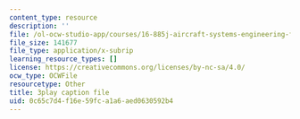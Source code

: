 ```yaml
---
content_type: resource
description: ''
file: /ol-ocw-studio-app/courses/16-885j-aircraft-systems-engineering-fall-2005/0c65c7d4f16e59fca1a6aed0630592b4_XWjSXlxpDfU.vtt
file_size: 141677
file_type: application/x-subrip
learning_resource_types: []
license: https://creativecommons.org/licenses/by-nc-sa/4.0/
ocw_type: OCWFile
resourcetype: Other
title: 3play caption file
uid: 0c65c7d4-f16e-59fc-a1a6-aed0630592b4
---
```


